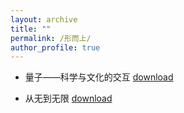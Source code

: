 ```yaml
---
layout: archive
title: ""
permalink: /形而上/
author_profile: true
---
```


* 量子——科学与文化的交互 [download](http://wdscultan.github.io/files/Quantum2023.pdf)

* 从无到无限 [download](http://wdscultan.github.io/files/Infinity.pdf)

